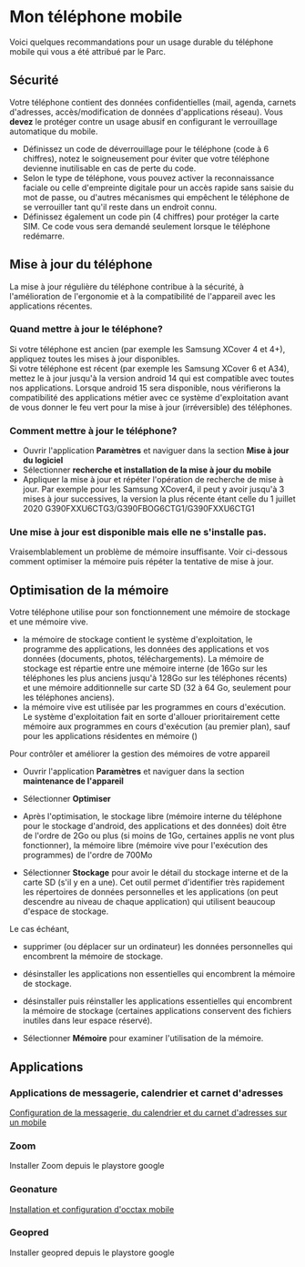 # Mon téléphone mobile

Voici quelques recommandations pour un usage durable du téléphone mobile qui vous a été attribué par le Parc.

## Sécurité

Votre téléphone contient des données confidentielles (mail, agenda, carnets d'adresses, accès/modification de données d'applications réseau). Vous **devez** le protéger contre un usage abusif en configurant le verrouillage automatique du mobile.

- Définissez un code de déverrouillage pour le téléphone (code à 6 chiffres), notez le soigneusement pour éviter que votre téléphone devienne inutilisable en cas de perte du code.
- Selon le type de téléphone, vous pouvez activer la reconnaissance faciale ou celle d'empreinte digitale pour un accès rapide sans saisie du mot de passe, ou d'autres mécanismes qui empêchent le téléphone de se verrouiller tant qu'il reste dans un endroit connu.
- Définissez également un code pin (4 chiffres) pour protéger la carte SIM. Ce code vous sera demandé seulement lorsque le téléphone redémarre.

## Mise à jour du téléphone

La mise à jour régulière du téléphone contribue à la sécurité, à l'amélioration de l'ergonomie et à la compatibilité de l'appareil avec les applications récentes.

### Quand mettre à jour le téléphone?

Si votre téléphone est ancien (par exemple les Samsung XCover 4 et 4+), appliquez toutes les mises à jour disponibles.  
Si votre téléphone est récent (par exemple les Samsung XCover 6 et A34), mettez le à jour jusqu'à la version android 14 qui est compatible avec toutes nos applications. Lorsque android 15 sera disponible, nous vérifierons la compatibilité des applications métier avec ce système d'exploitation avant de vous donner le feu vert pour la mise à jour (irréversible) des téléphones.

### Comment mettre à jour le téléphone?

- Ouvrir l'application **Paramètres** et naviguer dans la section **Mise à jour du logiciel**
- Sélectionner **recherche et installation de la mise à jour du mobile**
- Appliquer la mise à jour et répéter l'opération de recherche de mise à jour. Par exemple pour les Samsung XCover4, il peut y avoir jusqu'à 3 mises à jour successives, la version la plus récente étant celle du 1 juillet 2020 G390FXXU6CTG3/G390FBOG6CTG1/G390FXXU6CTG1

### Une mise à jour est disponible mais elle ne s'installe pas.

Vraisemblablement un problème de mémoire insuffisante. Voir ci-dessous comment optimiser la mémoire puis répéter la tentative de mise à jour.

## Optimisation de la mémoire

Votre téléphone utilise pour son fonctionnement une mémoire de stockage et une mémoire vive.

- la mémoire de stockage contient le système d'exploitation, le programme des applications, les données des applications et vos données (documents, photos, téléchargements). La mémoire de stockage est répartie entre une mémoire interne (de 16Go sur les téléphones les plus anciens jusqu'à 128Go sur les téléphones récents) et une mémoire additionnelle sur carte SD (32 à 64 Go, seulement pour les téléphones anciens).
- la mémoire vive est utilisée par les programmes en cours d'exécution. Le système d'exploitation fait en sorte d'allouer prioritairement cette mémoire aux programmes en cours d'exécution (au premier plan), sauf pour les applications résidentes en mémoire ()

Pour contrôler et améliorer la gestion des mémoires de votre appareil

- Ouvrir l'application **Paramètres** et naviguer dans la section **maintenance de l'appareil**
- Sélectionner **Optimiser**
- Après l'optimisation, le stockage libre (mémoire interne du téléphone pour le stockage d'android, des applications et des données) doit être de l'ordre de 2Go ou plus (si moins de 1Go, certaines applis ne vont plus fonctionner),
  la mémoire libre (mémoire vive pour l'exécution des programmes) de l'ordre de 700Mo

- Sélectionner **Stockage** pour avoir le détail du stockage interne et de la carte SD (s'il y en a une). Cet outil permet d'identifier très rapidement les répertoires de données personnelles et les applications (on peut descendre au niveau de chaque application) qui utilisent beaucoup d'espace de stockage.

Le cas échéant,

- supprimer (ou déplacer sur un ordinateur) les données personnelles qui encombrent la mémoire de stockage.
- désinstaller les applications non essentielles qui encombrent la mémoire de stockage.
- désinstaller puis réinstaller les applications essentielles qui encombrent la mémoire de stockage (certaines applications conservent des fichiers inutiles dans leur espace réservé).

- Sélectionner **Mémoire** pour examiner l'utilisation de la mémoire.

## Applications

### Applications de messagerie, calendrier et carnet d'adresses

[Configuration de la messagerie, du calendrier et du carnet d'adresses sur un mobile](Messagerie/android/README.md)

### Zoom

Installer Zoom depuis le playstore google

### Geonature

[Installation et configuration d'occtax mobile](geonature/README.md#occtax-mobile)

### Geopred

Installer geopred depuis le playstore google
